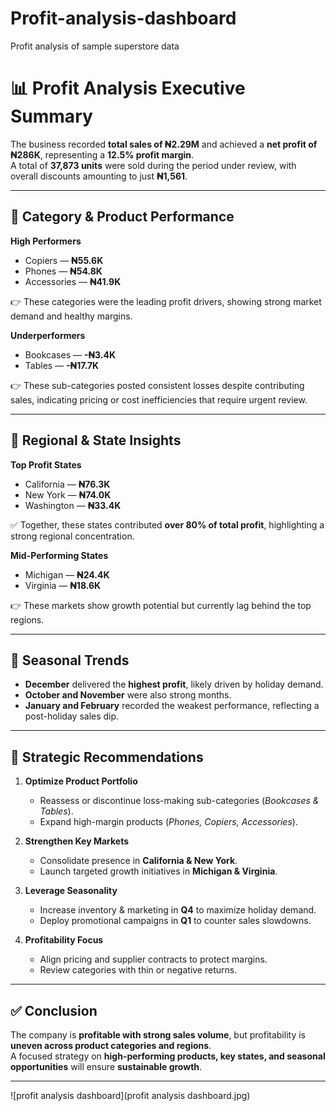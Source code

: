 # Profit-analysis-dashboard
Profit analysis of sample superstore data
# 📊 Profit Analysis Executive Summary

The business recorded **total sales of ₦2.29M** and achieved a **net profit of ₦286K**, representing a **12.5% profit margin**.  
A total of **37,873 units** were sold during the period under review, with overall discounts amounting to just **₦1,561**.

---

## 🔹 Category & Product Performance

**High Performers**  
- Copiers — **₦55.6K**  
- Phones — **₦54.8K**  
- Accessories — **₦41.9K**  

👉 These categories were the leading profit drivers, showing strong market demand and healthy margins.  

**Underperformers**  
- Bookcases — **-₦3.4K**  
- Tables — **-₦17.7K**  

👉 These sub-categories posted consistent losses despite contributing sales, indicating pricing or cost inefficiencies that require urgent review.  

---

## 🔹 Regional & State Insights

**Top Profit States**  
- California — **₦76.3K**  
- New York — **₦74.0K**  
- Washington — **₦33.4K**  

✅ Together, these states contributed **over 80% of total profit**, highlighting a strong regional concentration.  

**Mid-Performing States**  
- Michigan — **₦24.4K**  
- Virginia — **₦18.6K**  

👉 These markets show growth potential but currently lag behind the top regions.  

---

## 🔹 Seasonal Trends

- **December** delivered the **highest profit**, likely driven by holiday demand.  
- **October and November** were also strong months.  
- **January and February** recorded the weakest performance, reflecting a post-holiday sales dip.  

---

## 🔹 Strategic Recommendations

1. **Optimize Product Portfolio**  
   - Reassess or discontinue loss-making sub-categories (*Bookcases & Tables*).  
   - Expand high-margin products (*Phones, Copiers, Accessories*).  

2. **Strengthen Key Markets**  
   - Consolidate presence in **California & New York**.  
   - Launch targeted growth initiatives in **Michigan & Virginia**.  

3. **Leverage Seasonality**  
   - Increase inventory & marketing in **Q4** to maximize holiday demand.  
   - Deploy promotional campaigns in **Q1** to counter sales slowdowns.  

4. **Profitability Focus**  
   - Align pricing and supplier contracts to protect margins.  
   - Review categories with thin or negative returns.  

---

## ✅ Conclusion

The company is **profitable with strong sales volume**, but profitability is **uneven across product categories and regions**.  
A focused strategy on **high-performing products, key states, and seasonal opportunities** will ensure **sustainable growth**.  

---
![profit analysis dashboard](profit analysis dashboard.jpg)
